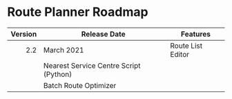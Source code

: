 # Route Planner Roadmap
Version | Release Date | Features
-------: | --------------- | -------------
2.2|March 2021| Route List Editor
||Nearest Service Centre Script (Python)
||Batch Route Optimizer
